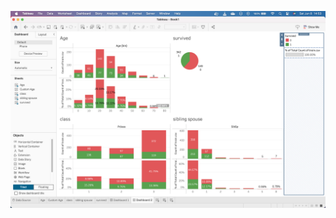 ![alt text](https://github.com/venkata-dra/tableau_titanic/blob/main/Screenshot%202024-06-08%20at%2014.53.01%20(2).png)
